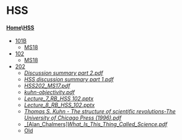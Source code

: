 # HSS
#### [Home](..)\\[HSS]()
- [101B](101B)
    - [MS18](101B\MS18)
- [102](102)
    - [MS18](102\MS18)
- [202](202)
    - [_Discussion summary part 2.pdf_](202\Discussion%20summary%20part%202.pdf)
    - [_HSS discussion summary part 1.pdf_](202\HSS%20discussion%20summary%20part%201.pdf)
    - [_HSS202_MS17.pdf_](202\HSS202_MS17.pdf)
    - [_kuhn-objectivity.pdf_](202\kuhn-objectivity.pdf)
    - [_Lecture_7_RB_HSS 102.pptx_](202\Lecture_7_RB_HSS%20102.pptx)
    - [_Lecture_8_RB_HSS_102.pptx_](202\Lecture_8_RB_HSS_102.pptx)
    - [_Thomas S. Kuhn - The structure of scientific revolutions-The University of Chicago Press (1996).pdf_](202\Thomas%20S.%20Kuhn%20-%20The%20structure%20of%20scientific%20revolutions-The%20University%20of%20Chicago%20Press%20(1996).pdf)
    - [_[Alan_Chalmers]_What_Is_This_Thing_Called_Science.pdf_](202\[Alan_Chalmers]_What_Is_This_Thing_Called_Science.pdf)
    - [Old](202\Old)
